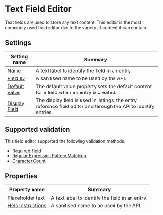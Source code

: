 # Text Field Editor
Text fields are used to store any text content. This editor is the most commonly used field editor due to the variety of content it can contain. 

## Settings
| Setting name | Summary|
| ---| --- |
| [Name](/content-types/field-editors/field-settings.md#name) | A text label to identify the field in an entry.|
| [Field ID](/content-types/field-editors/field-settings.md#field-id) | A sanitised name to be used by the API. |
| [Default value](/content-types/field-editors/field-settings.md#default-value) | The default value property sets the default content for a field when an entry is created. |
| [Display Field](/content-types/field-editors/field-settings.md#display-field) | The display field is used in listings, the entry reference field editor and through the API to identify entries. |


## Supported validation
This field editor supported the following validation methods.

- [Required Field](/content-types/validation/required-validation.md)
- [Regular Expression Pattern Matching](/content-types/validation/regex-validation.md)
- [Character Count](/content-types/validation/character-count-validation.md)


## Properties

| Property name | Summary|
| ---| --- |
| [Placeholder text](/content-types/field-editors/field-properties.md#placeholder-text) | A text label to identify the field in an entry.|
| [Help Instructions](/content-types/field-editors/field-properties.md#help-instructions) | A sanitised name to be used by the API. |



